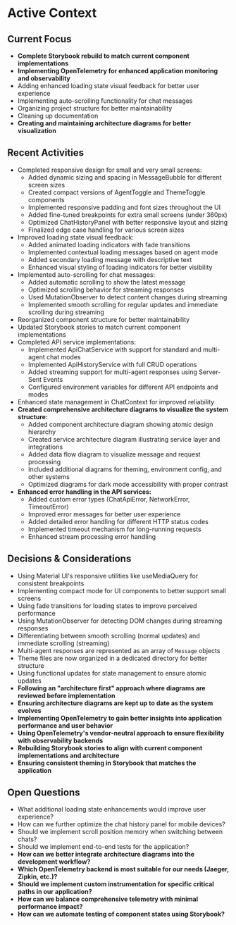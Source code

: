 # Active Context

## Current Focus
- **Complete Storybook rebuild to match current component implementations**
- **Implementing OpenTelemetry for enhanced application monitoring and observability**
- Adding enhanced loading state visual feedback for better user experience
- Implementing auto-scrolling functionality for chat messages
- Organizing project structure for better maintainability
- Cleaning up documentation
- **Creating and maintaining architecture diagrams for better visualization**

## Recent Activities
- Completed responsive design for small and very small screens:
  - Added dynamic sizing and spacing in MessageBubble for different screen sizes
  - Created compact versions of AgentToggle and ThemeToggle components
  - Implemented responsive padding and font sizes throughout the UI
  - Added fine-tuned breakpoints for extra small screens (under 360px)
  - Optimized ChatHistoryPanel with better responsive layout and sizing
  - Finalized edge case handling for various screen sizes
- Improved loading state visual feedback:
  - Added animated loading indicators with fade transitions
  - Implemented contextual loading messages based on agent mode
  - Added secondary loading message with descriptive text
  - Enhanced visual styling of loading indicators for better visibility
- Implemented auto-scrolling for chat messages:
  - Added automatic scrolling to show the latest message
  - Optimized scrolling behavior for streaming responses
  - Used MutationObserver to detect content changes during streaming
  - Implemented smooth scrolling for regular updates and immediate scrolling during streaming
- Reorganized component structure for better maintainability
- Updated Storybook stories to match current component implementations
- Completed API service implementations:
  - Implemented ApiChatService with support for standard and multi-agent chat modes
  - Implemented ApiHistoryService with full CRUD operations
  - Added streaming support for multi-agent responses using Server-Sent Events
  - Configured environment variables for different API endpoints and modes
- Enhanced state management in ChatContext for improved reliability
- **Created comprehensive architecture diagrams to visualize the system structure:**
  - Added component architecture diagram showing atomic design hierarchy
  - Created service architecture diagram illustrating service layer and integrations
  - Added data flow diagram to visualize message and request processing
  - Included additional diagrams for theming, environment config, and other systems
  - Optimized diagrams for dark mode accessibility with proper contrast
- **Enhanced error handling in the API services:**
  - Added custom error types (ChatApiError, NetworkError, TimeoutError)
  - Improved error messages for better user experience
  - Added detailed error handling for different HTTP status codes
  - Implemented timeout mechanism for long-running requests
  - Enhanced stream processing error handling

## Decisions & Considerations
- Using Material UI's responsive utilities like useMediaQuery for consistent breakpoints
- Implementing compact mode for UI components to better support small screens
- Using fade transitions for loading states to improve perceived performance
- Using MutationObserver for detecting DOM changes during streaming responses
- Differentiating between smooth scrolling (normal updates) and immediate scrolling (streaming)
- Multi-agent responses are represented as an array of `Message` objects
- Theme files are now organized in a dedicated directory for better structure
- Using functional updates for state management to ensure atomic updates
- **Following an "architecture first" approach where diagrams are reviewed before implementation**
- **Ensuring architecture diagrams are kept up to date as the system evolves**
- **Implementing OpenTelemetry to gain better insights into application performance and user behavior**
- **Using OpenTelemetry's vendor-neutral approach to ensure flexibility with observability backends**
- **Rebuilding Storybook stories to align with current component implementations and architecture**
- **Ensuring consistent theming in Storybook that matches the application**

## Open Questions
- What additional loading state enhancements would improve user experience?
- How can we further optimize the chat history panel for mobile devices?
- Should we implement scroll position memory when switching between chats?
- Should we implement end-to-end tests for the application?
- **How can we better integrate architecture diagrams into the development workflow?**
- **Which OpenTelemetry backend is most suitable for our needs (Jaeger, Zipkin, etc.)?**
- **Should we implement custom instrumentation for specific critical paths in our application?**
- **How can we balance comprehensive telemetry with minimal performance impact?**
- **How can we automate testing of component states using Storybook?**